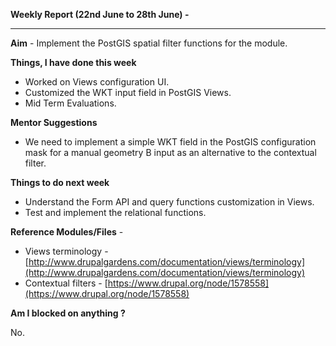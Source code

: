 **Weekly Report (22nd June to 28th June) -**

***

**Aim** - Implement the PostGIS spatial filter functions for the module.

**Things, I have done this week**

* Worked on Views configuration UI.
* Customized the WKT input field in PostGIS Views.
* Mid Term Evaluations.

**Mentor Suggestions**

* We need to implement a simple WKT field in the PostGIS configuration mask for a manual geometry B input as an alternative to the contextual filter.

**Things to do next week**

* Understand the Form API and query functions customization in Views. 
* Test and implement the relational functions.  


**Reference Modules/Files** - 
* Views terminology - [http://www.drupalgardens.com/documentation/views/terminology](http://www.drupalgardens.com/documentation/views/terminology)
* Contextual filters - [https://www.drupal.org/node/1578558](https://www.drupal.org/node/1578558)

**Am I blocked on anything ?**

No.